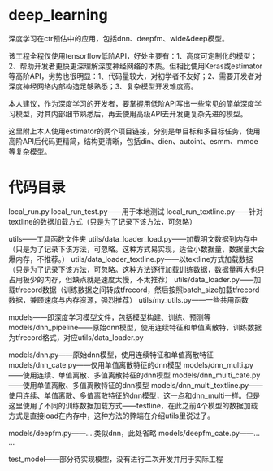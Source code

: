 # deep_learning
深度学习在ctr预估中的应用，包括dnn、deepfm、wide&amp;deep模型。

该工程全程仅使用tensorflow低阶API，好处主要有：1、高度可定制化的模型；2、帮助开发者更快更深理解深度神经网络的本质。但相比使用Keras或estimator等高阶API，劣势也很明显：1、代码量较大，对初学者不友好；2、需要开发者对深度神经网络内部构造足够熟悉；3、复杂模型开发难度高。

本人建议，作为深度学习的开发者，要掌握用低阶API写出一些常见的简单深度学习模型，对其内部细节熟悉后，再去使用高级API去开发更复杂先进的模型。

这里附上本人使用estimator的两个项目链接，分别是单目标和多目标任务，使用高阶API后代码更精简，结构更清晰，包括din、dien、autoint、esmm、mmoe等复杂模型。


# 代码目录
local_run.py
local_run_test.py——用于本地测试
local_run_textline.py——针对textline的数据加载方式（只是为了记录下该方法，可忽略）

utils——工具函数文件夹
  utils/data_loader_load.py——加载明文数据到内存中（只是为了记录下该方法，可忽略。这种方式易实现，适合小数据量，数据量大会爆内存，不推荐。）
  utils/data_loader_textline.py——以textline方式加载数据（只是为了记录下该方法，可忽略。这种方法逐行加载训练数据，数据量再大也只占用极少的内存，但缺点就是速度太慢，不太推荐）
  utils/data_loader.py——加载tfrecord数据（训练数据之间转成tfrecord，然后按照batch_size加载tfrecord数据，兼顾速度与内存资源，强烈推荐）
  utils/my_utils.py——一些共用函数

models——即深度学习模型文件，包括模型构建、训练、预测等
  models/dnn_pipeline——原始dnn模型，使用连续特征和单值离散特，训练数据为tfrecord格式，对应utils/data_loader.py
  
  models/dnn.py——原始dnn模型，使用连续特征和单值离散特征
  models/dnn_cate.py——仅用单值离散特征的dnn模型
  models/dnn_multi.py——使用连续、单值离散、多值离散特征的dnn模型
  models/dnn_multi_cate.py——使用单值离散、多值离散特征的dnn模型
  models/dnn_multi_textline.py——使用连续、单值离散、多值离散特征的dnn模型，这一点和dnn_multi一样。但是这里使用了不同的训练数据加载方式——testline，在此之前4个模型的数据加载方式是直接load在内存中，这种方法的弊端在介绍utils里说过了。
  
  models/deepfm.py——....类似dnn，此处省略
  models/deepfm_cate.py——...
  ...
  
test_model——部分待实现模型，没有进行二次开发并用于实际工程
